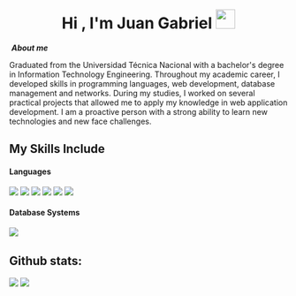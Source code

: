 <h1 align="center">Hi , I'm Juan Gabriel <img src="https://media.giphy.com/media/hvRJCLFzcasrR4ia7z/giphy.gif" width="35"></h1>

&nbsp;***About me***

Graduated from the Universidad Técnica Nacional with a bachelor's degree in Information Technology Engineering. Throughout my academic career, I developed skills in programming languages, web development, database management and networks.
During my studies, I worked on several practical projects that allowed me to apply my knowledge in web application development. I am a proactive person with a strong ability to learn new technologies and new face challenges.

## My Skills Include

<h4> Languages </h4>
<span> 
  <img src="https://img.shields.io/badge/HTML5-E34F26?style=for-the-badge&logo=html5&logoColor=white">
  <img src="https://img.shields.io/badge/CSS3-1572B6?style=for-the-badge&logo=css3&logoColor=white">
  <img src="https://img.shields.io/badge/JavaScript-F7DF1E?style=for-the-badge&logo=javascript&logoColor=black">
  <img src="https://img.shields.io/badge/python-3670A0?style=for-the-badge&logo=python&logoColor=ffdd54">
  <img src="https://img.shields.io/badge/C-00599C?style=for-the-badge&logo=c&logoColor=white">
  <img src="https://img.shields.io/badge/PHP-777BB4?style=for-the-badge&logo=php&logoColor=white">
</span>

<h4>Database Systems</h4>
<span>
  <img src="https://img.shields.io/badge/MongoDB-%234ea94b.svg?style=for-the-badge&logo=mongodb&logoColor=white">
  <img src="">
</span>

<h2>Github stats:</h2> 

[![](https://github-readme-stats.vercel.app/api?username=jblancoma&show_icons=true&theme=tokyonight&hide_border=true&locale=en)](https://github.com/jblancoma)
[![](https://github-readme-streak-stats.herokuapp.com/?user=jblancoma&theme=material-palenight)](https://github.com/jblancoma)
</div>
